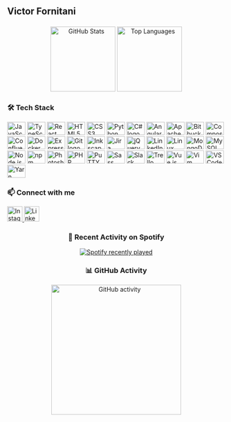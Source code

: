 <h2 align="left">Victor Fornitani</h2>

###

<div align="center">
  <img src="https://github-readme-stats.vercel.app/api?username=lokindow&show_icons=true&theme=aura&include_all_commits=true&count_private=true&hide_border=true" height="150" alt="GitHub Stats" />
  <img src="https://github-readme-stats.vercel.app/api/top-langs/?username=lokindow&layout=compact&theme=aura&hide_border=true" height="150" alt="Top Languages" />
</div>

###

<div align="left">
  <h3>🛠 Tech Stack</h3>
  <p>
    <img src="https://cdn.jsdelivr.net/gh/devicons/devicon/icons/javascript/javascript-original.svg" height="30" width="42" alt="JavaScript logo" />
    <img src="https://cdn.jsdelivr.net/gh/devicons/devicon/icons/typescript/typescript-original.svg" height="30" width="42" alt="TypeScript logo" />
    <img src="https://cdn.jsdelivr.net/gh/devicons/devicon/icons/react/react-original.svg" height="30" width="42" alt="React logo" />
    <img src="https://cdn.jsdelivr.net/gh/devicons/devicon/icons/html5/html5-original.svg" height="30" width="42" alt="HTML5 logo" />
    <img src="https://cdn.jsdelivr.net/gh/devicons/devicon/icons/css3/css3-original.svg" height="30" width="42" alt="CSS3 logo" />
    <img src="https://cdn.jsdelivr.net/gh/devicons/devicon/icons/python/python-original.svg" height="30" width="42" alt="Python logo" />
    <img src="https://cdn.jsdelivr.net/gh/devicons/devicon/icons/csharp/csharp-original.svg" height="30" width="42" alt="C# logo" />
    <img src="https://cdn.jsdelivr.net/gh/devicons/devicon/icons/angularjs/angularjs-original.svg" height="30" width="42" alt="AngularJS logo" />
    <img src="https://cdn.jsdelivr.net/gh/devicons/devicon/icons/apache/apache-original.svg" height="30" width="42" alt="Apache logo" />
    <img src="https://cdn.jsdelivr.net/gh/devicons/devicon/icons/bitbucket/bitbucket-original.svg" height="30" width="42" alt="Bitbucket logo" />
    <img src="https://cdn.jsdelivr.net/gh/devicons/devicon/icons/composer/composer-original.svg" height="30" width="42" alt="Composer logo" />
    <img src="https://cdn.jsdelivr.net/gh/devicons/devicon/icons/confluence/confluence-original.svg" height="30" width="42" alt="Confluence logo" />
    <img src="https://cdn.jsdelivr.net/gh/devicons/devicon/icons/docker/docker-original.svg" height="30" width="42" alt="Docker logo" />
    <img src="https://cdn.jsdelivr.net/gh/devicons/devicon/icons/express/express-original.svg" height="30" width="42" alt="Express logo" />
    <img src="https://cdn.jsdelivr.net/gh/devicons/devicon/icons/git/git-original.svg" height="30" width="42" alt="Git logo" />
    <img src="https://cdn.jsdelivr.net/gh/devicons/devicon/icons/inkscape/inkscape-original.svg" height="30" width="42" alt="Inkscape logo" />
    <img src="https://cdn.jsdelivr.net/gh/devicons/devicon/icons/jira/jira-original.svg" height="30" width="42" alt="Jira logo" />
    <img src="https://cdn.jsdelivr.net/gh/devicons/devicon/icons/jquery/jquery-original.svg" height="30" width="42" alt="jQuery logo" />
    <img src="https://cdn.jsdelivr.net/gh/devicons/devicon/icons/linkedin/linkedin-original.svg" height="30" width="42" alt="LinkedIn logo" />
    <img src="https://cdn.jsdelivr.net/gh/devicons/devicon/icons/linux/linux-original.svg" height="30" width="42" alt="Linux logo" />
    <img src="https://cdn.jsdelivr.net/gh/devicons/devicon/icons/mongodb/mongodb-original.svg" height="30" width="42" alt="MongoDB logo" />
    <img src="https://cdn.jsdelivr.net/gh/devicons/devicon/icons/mysql/mysql-original.svg" height="30" width="42" alt="MySQL logo" />
    <img src="https://cdn.jsdelivr.net/gh/devicons/devicon/icons/nodejs/nodejs-original.svg" height="30" width="42" alt="Node.js logo" />
    <img src="https://cdn.jsdelivr.net/gh/devicons/devicon/icons/npm/npm-original-wordmark.svg" height="30" width="42" alt="npm logo" />
    <img src="https://cdn.jsdelivr.net/gh/devicons/devicon/icons/photoshop/photoshop-plain.svg" height="30" width="42" alt="Photoshop logo" />
    <img src="https://cdn.jsdelivr.net/gh/devicons/devicon/icons/php/php-original.svg" height="30" width="42" alt="PHP logo" />
    <img src="https://cdn.jsdelivr.net/gh/devicons/devicon/icons/putty/putty-original.svg" height="30" width="42" alt="PuTTY logo" />
    <img src="https://cdn.jsdelivr.net/gh/devicons/devicon/icons/sass/sass-original.svg" height="30" width="42" alt="Sass logo" />
    <img src="https://cdn.jsdelivr.net/gh/devicons/devicon/icons/slack/slack-original.svg" height="30" width="42" alt="Slack logo" />
    <img src="https://cdn.jsdelivr.net/gh/devicons/devicon/icons/trello/trello-plain.svg" height="30" width="42" alt="Trello logo" />
    <img src="https://cdn.jsdelivr.net/gh/devicons/devicon/icons/vuejs/vuejs-original.svg" height="30" width="42" alt="Vue.js logo" />
    <img src="https://cdn.jsdelivr.net/gh/devicons/devicon/icons/vim/vim-original.svg" height="30" width="42" alt="Vim logo" />
    <img src="https://cdn.jsdelivr.net/gh/devicons/devicon/icons/vscode/vscode-original.svg" height="30" width="42" alt="VS Code logo" />
    <img src="https://cdn.jsdelivr.net/gh/devicons/devicon/icons/yarn/yarn-original.svg" height="30" width="42" alt="Yarn logo" />
  </p>
</div>

###

<div align="left">
  <h3>📫 Connect with me</h3>
  <a href="https://www.instagram.com/victor_fornitani/" target="_blank">
    <img src="https://img.shields.io/static/v1?message=Instagram&logo=instagram&label=&color=E4405F&logoColor=white&labelColor=&style=for-the-badge" height="35" alt="Instagram logo" />
  </a>
  <a href="https://www.linkedin.com/in/victor-fornitani" target="_blank">
    <img src="https://img.shields.io/static/v1?message=LinkedIn&logo=linkedin&label=&color=0077B5&logoColor=white&labelColor=&style=for-the-badge" height="35" alt="LinkedIn logo" />
  </a>
</div>

###

<div align="center">
  <h3>🎵 Recent Activity on Spotify</h3>
  <a href="https://open.spotify.com/user/22vnutr5r4ahx7bxrf23kdj5i" target="_blank">
    <img src="https://t2.tudocdn.net/493527?w=646&h=284" alt="Spotify recently played" />
  </a>
</div>

###

<div align="center">
  <h3>📊 GitHub Activity</h3>
  <img height="300" src="https://media0.giphy.com/media/26tn33aiTi1jkl6H6/giphy.gif?cid=ecf05e47smbeicr7gmfrb2e0b3cdfgrtcl8df2msz36uzwju&rid=giphy.gif&ct=g" alt="GitHub activity" />
</div>
